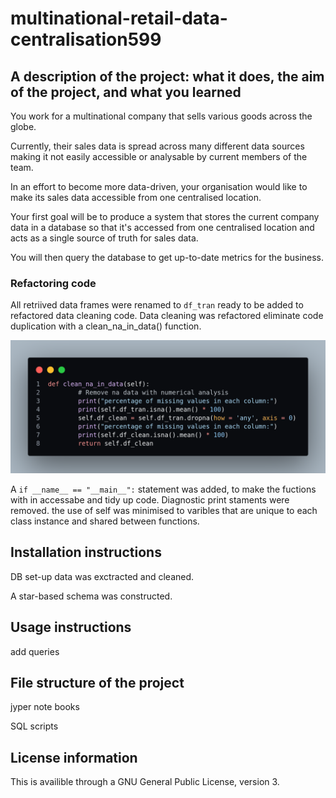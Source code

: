 # multinational-retail-data-centralisation599

## A description of the project: what it does, the aim of the project, and what you learned
You work for a multinational company that sells various goods across the globe.

Currently, their sales data is spread across many different data sources making it not easily accessible or analysable by current members of the team.

In an effort to become more data-driven, your organisation would like to make its sales data accessible from one centralised location.

Your first goal will be to produce a system that stores the current company data in a database so that it's accessed from one centralised location and acts as a single source of truth for sales data.

You will then query the database to get up-to-date metrics for the business.

### Refactoring code
All retriived data frames were renamed to ```df_tran``` ready to be added to refactored data cleaning code. Data cleaning was refactored eliminate code duplication with a clean_na_in_data() function.

 ![Alt](/clean_na.png "clean_na_in_data()")

A ```if __name__ == "__main__":``` statement was added, to make the fuctions with in accessabe and tidy up code. Diagnostic print staments were removed. the use of self was minimised to varibles that are unique to each class instance and shared between functions.

## Installation instructions
DB set-up data was exctracted and cleaned.

A star-based schema was constructed.
## Usage instructions
add queries
## File structure of the project
jyper note books

SQL scripts
## License information

This is availible through a GNU General Public License, version 3.
